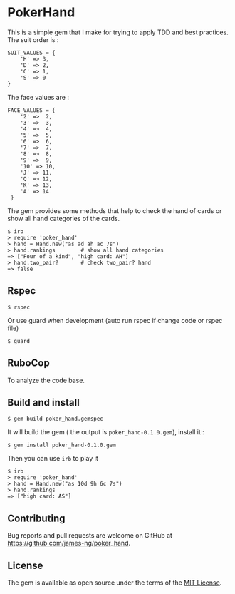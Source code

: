 # PokerHand

This is a simple gem that I make for trying to apply TDD and best practices. 
The suit order is : 

    SUIT_VALUES = {
        'H' => 3,
        'D' => 2,
        'C' => 1,
        'S' => 0
    }

The face values are : 

    FACE_VALUES = {
        '2' =>  2,
        '3' =>  3,
        '4' =>  4,
        '5' =>  5,
        '6' =>  6,
        '7' =>  7,
        '8' =>  8,
        '9' =>  9,
        '10' => 10,
        'J' => 11,
        'Q' => 12,
        'K' => 13,
        'A' => 14
     }
  
 The gem provides some methods that help to check the hand of cards or show all hand categories of the cards.
   
    $ irb
    > require 'poker_hand'
    > hand = Hand.new("as ad ah ac 7s")
    > hand.rankings        # show all hand categories
    => ["Four of a kind", "high card: AH"]
    > hand.two_pair?       # check two_pair? hand
    => false  
    

## Rspec

    $ rspec

Or use guard when development (auto run rspec if change code or rspec file)

    $ guard

## RuboCop

To analyze the code base.

## Build and install

    $ gem build poker_hand.gemspec
    
It will build the gem ( the output is `poker_hand-0.1.0.gem`), install it : 

    $ gem install poker_hand-0.1.0.gem
    
Then you can use `irb` to play it 

    $ irb
    > require 'poker_hand'
    > hand = Hand.new("as 10d 9h 6c 7s")
    > hand.rankings
    => ["high card: AS"]

## Contributing

Bug reports and pull requests are welcome on GitHub at https://github.com/james-ng/poker_hand.


## License

The gem is available as open source under the terms of the [MIT License](http://opensource.org/licenses/MIT).
